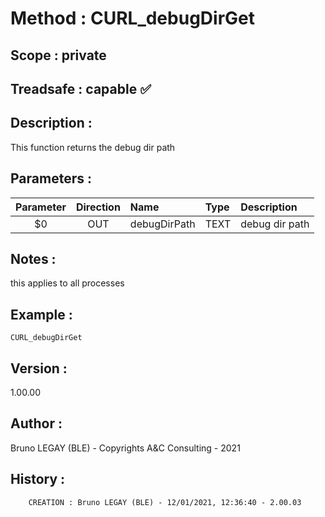 ﻿# **Method :** CURL_debugDirGet
## **Scope :** private
## **Treadsafe :** capable ✅ 
## **Description :** 
This function returns the debug dir path
## **Parameters :** 
| Parameter | Direction | Name | Type | Description | 
|:----:|:----:|:----|:----|:----| 
| $0 | OUT | debugDirPath | TEXT | debug dir path | 

## **Notes :** 
this applies to all processes
## **Example :** 
```
CURL_debugDirGet
```
## **Version :** 
1.00.00
## **Author :** 
Bruno LEGAY (BLE) - Copyrights A&C Consulting - 2021
## **History :** 
 
        CREATION : Bruno LEGAY (BLE) - 12/01/2021, 12:36:40 - 2.00.03
